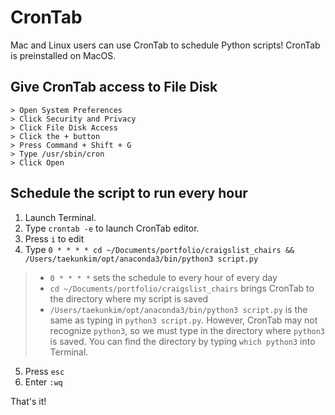 # CronTab

Mac and Linux users can use CronTab to schedule Python scripts!
CronTab is preinstalled on MacOS.

## Give CronTab access to File Disk

    > Open System Preferences
    > Click Security and Privacy
    > Click File Disk Access
    > Click the + button
    > Press Command + Shift + G
    > Type /usr/sbin/cron
    > Click Open

## Schedule the script to run every hour

 1. Launch Terminal.
 2. Type `crontab -e` to launch CronTab editor.
 3. Press `i` to edit
 4. Type `0 * * * * cd ~/Documents/portfolio/craigslist_chairs && /Users/taekunkim/opt/anaconda3/bin/python3 script.py`

> * `0 * * * *` sets the schedule to every hour of every day
> * `cd ~/Documents/portfolio/craigslist_chairs` brings CronTab to the directory where my script is saved
> * `/Users/taekunkim/opt/anaconda3/bin/python3 script.py` is the same as typing in `python3 script.py`. However, CronTab may not recognize `python3`, so we must type in the directory where `python3` is saved. You can find the directory by typing `which python3` into Terminal.
>
 5. Press `esc`
 6. Enter `:wq`

That's it!
